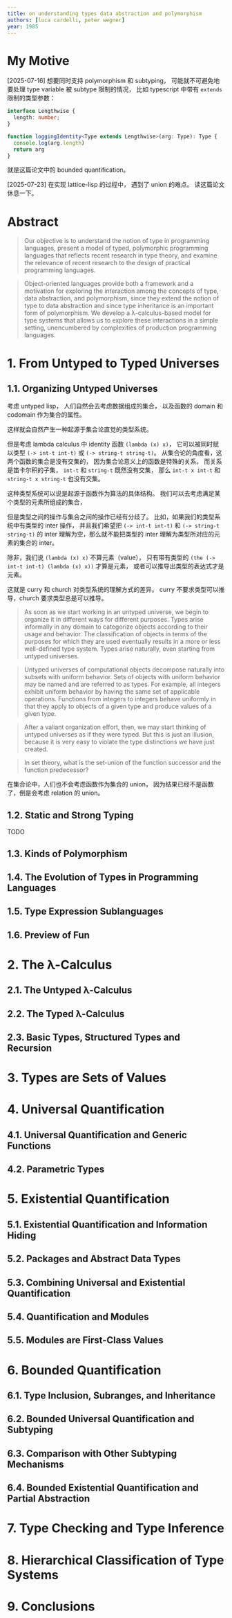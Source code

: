 ```yaml
---
title: on understanding types data abstraction and polymorphism
authors: [luca cardelli, peter wegner]
year: 1985
---
```


# My Motive

[2025-07-16] 想要同时支持 polymorphism 和 subtyping，
可能就不可避免地要处理 type variable 被 subtype 限制的情况，
比如 typescript 中带有 `extends` 限制的类型参数：

```typescript
interface Lengthwise {
  length: number;
}

function loggingIdentity<Type extends Lengthwise>(arg: Type): Type {
  console.log(arg.length)
  return arg
}
```

就是这篇论文中的 bounded quantification。

[2025-07-23] 在实现 lattice-lisp 的过程中，
遇到了 union 的难点。
读这篇论文休息一下。

# Abstract

> Our objective is to understand the notion of type in programming
> languages, present a model of typed, polymorphic programming
> languages that reflects recent research in type theory, and examine
> the relevance of recent research to the design of practical
> programming languages.

> Object-oriented languages provide both a framework and a motivation
> for exploring the interaction among the concepts of type, data
> abstraction, and polymorphism, since they extend the notion of type
> to data abstraction and since type inheritance is an important form
> of polymorphism. We develop a λ-calculus-based model for type
> systems that allows us to explore these interactions in a simple
> setting, unencumbered by complexities of production programming
> languages.

# 1. From Untyped to Typed Universes

## 1.1. Organizing Untyped Universes

考虑 untyped lisp，
人们自然会去考虑数据组成的集合，
以及函数的 domain 和 codomain 作为集合的属性。

这样就会自然产生一种起源于集合论直觉的类型系统。

但是考虑 lambda calculus 中 identity 函数 `(lambda (x) x)`，
它可以被同时赋以类型 `(-> int-t int-t)` 或 `(-> string-t string-t)`。
从集合论的角度看，这两个函数的集合是没有交集的，
因为集合论意义上的函数是特殊的关系，
而关系是笛卡尔积的子集，
`int-t` 和 `string-t` 既然没有交集，
那么 `int-t x int-t` 和 `string-t x string-t` 也没有交集。

这种类型系统可以说是起源于函数作为算法的具体结构。
我们可以去考虑满足某个类型的元素所组成的集合，

但是类型之间的操作与集合之间的操作已经有分歧了。
比如，如果我们的类型系统中有类型的 inter 操作，
并且我们希望把 `(-> int-t int-t)` 和 `(-> string-t string-t)`
的 inter 理解为空，那么就不能把类型的 inter
理解为类型所对应的元素的集合的 inter。

除非，我们说 `(lambda (x) x)` 不算元素（value），
只有带有类型的 `(the (-> int-t int-t) (lambda (x) x))` 才算是元素，
或者可以推导出类型的表达式才是元素。

这就是 curry 和 church 对类型系统的理解方式的差异。
curry 不要求类型可以推导，church 要求类型总是可以推导。

> As soon as we start working in an untyped universe, we begin to
> organize it in different ways for different purposes. Types arise
> informally in any domain to categorize objects according to their
> usage and behavior. The classification of objects in terms of the
> purposes for which they are used eventually results in a more or
> less well-defined type system. Types arise naturally, even starting
> from untyped universes.

> Untyped universes of computational objects decompose naturally into
> subsets with uniform behavior.  Sets of objects with uniform
> behavior may be named and are referred to as types. For example, all
> integers exhibit uniform behavior by having the same set of
> applicable operations. Functions from integers to integers behave
> uniformly in that they apply to objects of a given type and produce
> values of a given type.

> After a valiant organization effort, then, we may start thinking of
> untyped universes as if they were typed. But this is just an
> illusion, because it is very easy to violate the type distinctions
> we have just created.

> In set theory, what is the set-union of the function successor and
> the function predecessor?

在集合论中，人们也不会考虑函数作为集合的 union，
因为结果已经不是函数了，倒是会考虑 relation 的 union。

## 1.2. Static and Strong Typing

TODO

## 1.3. Kinds of Polymorphism
## 1.4. The Evolution of Types in Programming Languages
## 1.5. Type Expression Sublanguages
## 1.6. Preview of Fun

# 2. The λ-Calculus

## 2.1. The Untyped λ-Calculus
## 2.2. The Typed λ-Calculus
## 2.3. Basic Types, Structured Types and Recursion

# 3. Types are Sets of Values

# 4. Universal Quantification

## 4.1. Universal Quantification and Generic Functions
## 4.2. Parametric Types

# 5. Existential Quantification

## 5.1. Existential Quantification and Information Hiding
## 5.2. Packages and Abstract Data Types
## 5.3. Combining Universal and Existential Quantification
## 5.4. Quantification and Modules
## 5.5. Modules are First-Class Values

# 6. Bounded Quantification

## 6.1. Type Inclusion, Subranges, and Inheritance
## 6.2. Bounded Universal Quantification and Subtyping
## 6.3. Comparison with Other Subtyping Mechanisms
## 6.4. Bounded Existential Quantification and Partial Abstraction

# 7. Type Checking and Type Inference

# 8. Hierarchical Classification of Type Systems

# 9. Conclusions
